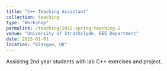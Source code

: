 ```yaml
---
title: "C++ Teaching Assistant"
collection: teaching
type: "Workshop"
permalink: /teaching/2015-spring-teaching-1
venue: "University of Strathclyde, EEE Department"
date: 2015-01-01
location: "Glasgow, UK"
---
```


Assisitng 2nd year students with lab C++ exercises and project.

